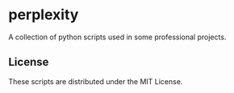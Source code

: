 perplexity
==========

A collection of python scripts used in some professional projects.

License
-------

These scripts are distributed under the MIT License.
